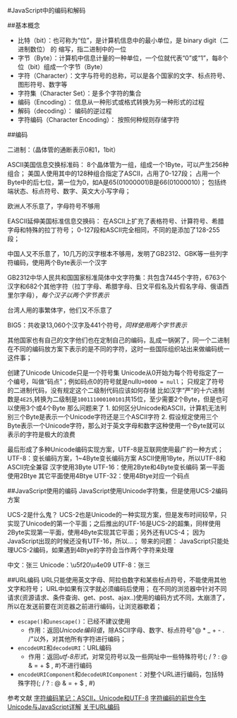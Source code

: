 #JavaScript中的编码和解码


##基本概念
+ 比特（bit）：也可称为“位”，是计算机信息中的最小单位，是 binary digit（二进制数位） 的 缩写，指二进制中的一位
+ 字节（Byte）：计算机中信息计量的一种单位，一个位就代表“0”或“1”，每8个位（bit）组成一个字节（Byte）
+ 字符（Character）：文字与符号的总称，可以是各个国家的文字、标点符号、图形符号、数字等
+ 字符集（Character Set）：是多个字符的集合
+ 编码（Encoding）： 信息从一种形式或格式转换为另一种形式的过程
+ 解码（decoding）： 编码的逆过程
+ 字符编码（Character Encoding）： 按照何种规则存储字符

##编码

二进制：（晶体管的通断表示0和1，1bit）

ASCII美国信息交换标准码：
	8个晶体管为一组，组成一个1Byte，可以产生256种组合；
	美国人使用其中的128种组合指定了ASCII，占用了0-127段；
	占用一个Byte中的后七位，第一位为0，如A是65(01000001)B是66(01000010)；
	包括终端状态、标点符号、数字、英文大小写字母；

欧洲人不乐意了，字母符号不够用

EASCII延伸美国标准信息交换码：
	在ASCII上扩充了表格符号、计算符号、希腊字母和特殊的拉丁符号；
	0-127段和ASCII完全相同，不同的是添加了128-255段；

中国人又不乐意了，10几万的汉字根本不够用，发明了GB2312、GBK等一些列字符编码，使用两个Byte表示一个汉字

GB2312中华人民共和国国家标准简体中文字符集：共包含7445个字符，6763个汉字和682个其他字符（拉丁字母、希腊字母、日文平假名及片假名字母、俄语西里尔字母），*每个汉子以两个字节表示*

台湾人用的事繁体字，他们又不乐意了

BIG5：共收录13,060个汉字及441个符号，*同样使用两个字节表示*

其他国家也有自己的文字他们也在定制自己的编码，乱成一锅粥了，同一个二进制在不同的编码放方案下表示的是不同的字符，这时一些国际组织站出来做编码统一这件事；

创建了Unicode
	Unicode只是一个符号集
		Unicode从0开始为每个符号指定了一个编号，叫做“码点”；例如码点0的符号就是null`U+0000 = null`；
	只规定了符号的二进制代码，没有规定这个二级制代码应该如何存储
		比如汉字“严”的十六进制数是`4E25`,转换为二级制是`100111000100101`共15位，至少需要2个Byte，但是也可以使用3个或4个Byte
	那么问题来了
		1. 如何区分Unicode和ASCII，计算机无法判别三个Byte是表示一个Unicode字符还是三个ASCII字符
		2. 假设规定使用三个Byte表示一个Unicode字符，那么对于英文字母和数字这种使用一个Byte就可以表示的字符是极大的浪费

最后形成了多种Unicode编码实现方案，UTF-8是互联网使用最广的一种方式；
	UTF-8：变长编码方案，1~4Byte变长编码方案
		ASCII使用1Byte，所以UTF-8和ASCII完全兼容
		汉字使用3Byte
	UTF-16：使用2Byte和4Byte变长编码
		第一平面使用2Btye
		其它平面使用4Btye
	UTF-32：使用4Btye对应一个码点

	
##JavaScript使用的编码
JavaScript使用Unicode字符集，但是使用UCS-2编码方案

UCS-2是什么鬼？
UCS-2也是Unicode的一种实现方案，但是发布时间较早，只实现了Unicode的第一个平面；之后推出的UTF-16是UCS-2的超集，同样使用2Byte实现第一平面，使用4Byte实现其它平面；另外还有UCS-4；
因为JavaScript出现的时候还没有UTF-16，所以...；
带来的问题：
	JavaScript只能处理UCS-2编码，如果遇到4Btye的字符会当作两个字符来处理

中文：张三
Unicode：\u5f20\u4e09
UTF-8：&#x5F20;&#x4E09;

##URL编码
URL只能使用英文字母、阿拉伯数字和某些标点符号，不能使用其他文字和符号；
URL中如果有汉字就必须编码后使用；
在不同的浏览器中针对不同请求(资源请求、条件查询、get、post、ajax..)使用的编码方式不同，太崩溃了，所以在发送前要在浏览器之前进行编码，让浏览器歇着；
+ `escape()`和`unescape()`：已经不建议使用
	* 作用：返回*Unicode编码值*，除ASCII字母、数字、标点符号"@ * _ + - . /"以外，对其他所有字符进行编码；
+ `encodeURI`和`decodeURI`：URL编码
	* 作用：返回*utf-8形式*，对常见符号以及一些网址中一些特殊符号(; / ? : @ & = + $ , #)不进行编码
+ `encodeURIComponent`和`decodeURIComponent`：对整个URL进行编码，包括特殊字符(; / ? : @ & = + $ , #)
	



参考文献
[字符编码笔记：ASCII，Unicode和UTF-8](http://www.ruanyifeng.com/blog/2007/10/ascii_unicode_and_utf-8.html)
[字符编码的前世今生](http://www.smallni.com/character-encoding/)
[Unicode与JavaScript详解](http://www.ruanyifeng.com/blog/2014/12/unicode.html)
[关于URL编码](http://www.ruanyifeng.com/blog/2010/02/url_encoding.html)